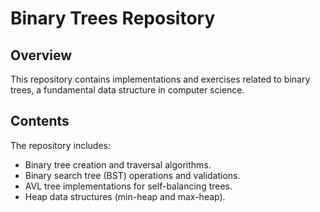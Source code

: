 # Binary Trees Repository

## Overview
This repository contains implementations and exercises related to binary trees, a fundamental data structure in computer science.

## Contents
The repository includes:
- Binary tree creation and traversal algorithms.
- Binary search tree (BST) operations and validations.
- AVL tree implementations for self-balancing trees.
- Heap data structures (min-heap and max-heap).
